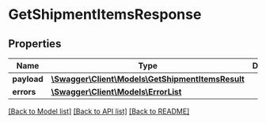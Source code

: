 # GetShipmentItemsResponse

## Properties
Name | Type | Description | Notes
------------ | ------------- | ------------- | -------------
**payload** | [**\Swagger\Client\Models\GetShipmentItemsResult**](GetShipmentItemsResult.md) |  | [optional] 
**errors** | [**\Swagger\Client\Models\ErrorList**](ErrorList.md) |  | [optional] 

[[Back to Model list]](../../README.md#documentation-for-models) [[Back to API list]](../../README.md#documentation-for-api-endpoints) [[Back to README]](../../README.md)

